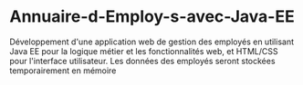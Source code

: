 # Annuaire-d-Employ-s-avec-Java-EE
Développement d'une application web de gestion des employés en utilisant Java EE pour la logique métier et les fonctionnalités web, et HTML/CSS pour l'interface utilisateur. Les données des employés seront stockées temporairement en mémoire
